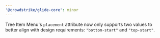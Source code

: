 ```yaml
---
'@crowdstrike/glide-core': minor
---
```


Tree Item Menu's `placement` attribute now only supports two values to better align with design requirements: `"bottom-start"` and `"top-start"`.
